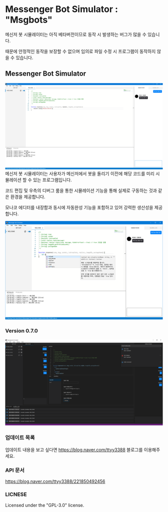 # Messenger Bot Simulator : "Msgbots"

메신저 봇 시뮬레이터는 아직 베타버전이므로 동작 시 발생하는 버그가 많을 수 있습니다.

때문에 안정적인 동작을 보장할 수 없으며 임의로 파일 수정 시 프로그램이 동작하지 않을 수 있습니다.

## Messenger Bot Simulator
![img.png](img.png)
메신저 봇 시뮬레이터는 사용자가 메신저에서 봇을 돌리기 이전에 해당 코드를 미리 시뮬레이션 할 수 있는 프로그램입니다.

코드 편집 및 우측의 디버그 룸을 통한 시뮬레이션 기능을 통해 실제로 구동하는 것과 같은 환경을 제공합니다.

모나코 에디터를 내장함과 동시에 자동완성 기능을 포함하고 있어 강력한 생산성을 제공합니다.

![img_1.png](img_1.png)

### Version 0.7.0

![img_2.png](img_2.png)

### 업데이트 목록
업데이트 내용을 보고 싶다면 https://blog.naver.com/ttyy3388 블로그를 이용해주세요.

### API 문서
https://blog.naver.com/ttyy3388/221850492456

### LICNESE
Licensed under the "GPL-3.0" license.